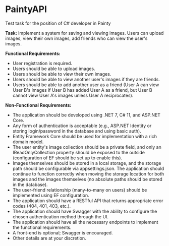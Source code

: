 # PaintyAPI
Test task for the position of C# developer in Painty

**Task:**
Implement a system for saving and viewing images. Users can upload images, view their own images, add friends who can view the user's images.

**Functional Requirements:**
- User registration is required.
- Users should be able to upload images.
- Users should be able to view their own images.
- Users should be able to view another user's images if they are friends.
- Users should be able to add another user as a friend (User A can view User B's images if User B has added User A as a friend, but User B cannot view User A's images unless User A reciprocates).

**Non-Functional Requirements:**
- The application should be developed using .NET 7, C# 11, and ASP.NET Core.
- Any form of authentication is acceptable (e.g., ASP.NET Identity or storing login/password in the database and using basic auth).
- Entity Framework Core should be used for implementation with a rich domain model.
- The user entity's image collection should be a private field, and only an IReadOnlyCollection property should be exposed to the outside (configuration of EF should be set up to enable this).
- Images themselves should be stored in a local storage, and the storage path should be configurable via appsettings.json. The application should continue to function correctly when moving the storage location for both images and the images themselves (no absolute paths should be stored in the database).
- The user-friend relationship (many-to-many on users) should be implemented using EF configuration.
- The application should have a RESTful API that returns appropriate error codes (404, 401, 403, etc.).
- The application should have Swagger with the ability to configure the chosen authentication method through the UI.
- The application should have all the necessary endpoints to implement the functional requirements.
- A front-end is optional; Swagger is encouraged.
- Other details are at your discretion.
